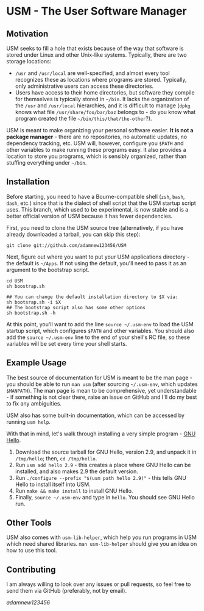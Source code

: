 # USM - The User Software Manager

## Motivation

USM seeks to fill a hole that exists because of the way that software is stored under Linux and other Unix-like systems. Typically, there are two storage locations:

 - `/usr` and `/usr/local` are well-specified, and almost every tool recognizes these as locations where programs are stored. Typically, only administrative users can access these directories.
 - Users have access to their home directories, but software they compile for themselves is typically stored in `~/bin`. It lacks the organization of the `/usr` and `/usr/local` hierarchies, and it is difficult to manage (`dpkg` knows what file `/usr/share/foo/bar/baz` belongs to - do you know what program created the file `~/bin/this/that/the-other`?).

USM is meant to make organizing your personal software easier. __It is not a package manager__ - there are no repositories, no automatic updates, no dependency tracking, etc.
USM will, however, configure you `$PATH` and other variables to make running these programs easy.
It also provides a location to store you programs, which is sensibly organized, rather than stuffing everything under `~/bin`.

## Installation

Before starting, you need to have a Bourne-compatible shell (`zsh`, `bash`, `dash`, etc.) since that is the dialect of shell script that the USM startup script uses. This branch, which used to be experimental, is now 
stable and is a better official version of USM because it has fewer dependencies.

First, you need to clone the USM source tree (alternatively, if you have
already downloaded a tarball, you can skip this step):

    git clone git://github.com/adamnew123456/USM

Next, figure out where you want to put your USM applications directory - the default is `~/Apps`.
If not using the default, you'll need to pass it as an argument to the bootstrap script.

    cd USM
    sh boostrap.sh 

    ## You can change the default installation directory to $X via:
    sh bootsrap.sh -i $X
    ## The bootstrap script also has some other options
    sh bootstrap.sh -h

At this point, you'll want to add the line `source ~/.usm-env` to load the USM startup script, which configures `$PATH` and other variables.
You should also add the `source ~/.usm-env` line to the end of your shell's RC file, so these variables will be set every time your shell starts.

## Example Usage

The best source of documentation for USM is meant to be the man page - you should be able to run `man usm` (after sourcing `~/.usm-env`, which updates `$MANPATH`).
The man page is mean to be comprehensive, yet understandable - if something is not clear there, raise an issue on GitHub and I'll do my best to fix any ambiguities.

USM also has some built-in documentation, which can be accessed by running `usm help`.

With that in mind, let's walk through installing a very simple program - [GNU Hello](http://www.gnu.org/software/hello).

1. Download the source tarball for GNU Hello, version 2.9, and unpack it in `/tmp/hello`; then, `cd /tmp/hello`.
2. Run `usm add hello 2.9` - this creates a place where GNU Hello can be installed, and also makes 2.9 the default version.
3. Run `./configure --prefix "$(usm path hello 2.9)"` - this tells GNU Hello to install itself into USM.
4. Run `make && make install` to install GNU Hello.
5. Finally, `source ~/.usm-env` and type in `hello`. You should see GNU Hello run.

## Other Tools

USM also comes with `usm-lib-helper`, which help you run programs in USM which need shared libraries.
`man usm-lib-helper` should give you an idea on how to use this tool.

## Contributing

I am always willing to look over any issues or pull requests, so feel free to send them via GitHub (preferably, not by email).

_adamnew123456_
